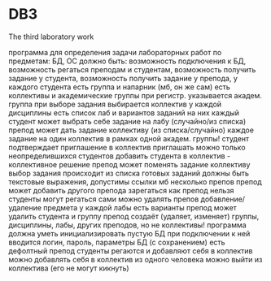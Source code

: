 # DB3
The third laboratory work

программа для определения задачи лабораторных работ по предметам: БД, ОС
должно быть: возможность подключения к БД, возможность регаться преподам и студентам, возможность получить задание у студента, возможность получить задание у препода,
у каждого студента есть группа и напарник (мб, он же сам)
есть коллективы и академические группы
при регистр. указывается академ. группа
при выборе задания выбирается коллектив
у каждой дисциплины есть список лаб и вариантов заданий на них
каждый студент может выбрать себе задание на лабу (случайно/из списка)
препод может дать задание коллективу (из списка/случайно)
каждое задание на один коллектив в рамках одной академ. группы!
студент подтверждает приглашение в коллектив
приглашать можно только неопределившихся студентов
добавить студента в коллектив - коллективное решение
препод может поменять задание коллективу
выбор задания происходит из списка готовых заданий
должны быть текстовые выражения, допустимы ссылки
мб несколько препов
препод может добавить другого препода
зарегаться как препод нельзя
студенты могут регаться сами
можно удалять препов
добавление/удаление предмета
у каждой лабы есть варианты
препод может удалить студента и группу
препод создаёт (удаляет, изменяет) группы, дисциплины, лабы, других преподов, но не коллективы!
программа должна уметь инициализировать пустую БД
при подключении к ней вводится логин, пароль, параметры БД (с сохранением)
есть дефолтный препод
студенты регаются и добавляют себя в коллектив
можно добавлять себя в коллектив из одного человека
можно выйти из коллектива (его не могут кикнуть)
